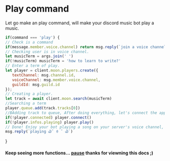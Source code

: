 # Play command
Let go make an play command, will make your discord music bot play a music.
```js
if(command === 'play') {
// Check is a command
if(message.member.voice.channel) return msg.reply(`join a voice channel!`)
// Checking user is in voice channel.
let musicTerm = args.join(' ')
if(!musicTerm) musicTerm = 'how to learn to write?'
// Enter a term of play.
let player = client.moon.players.create({
   textChannel: msg.channel.id,
   voiceChannel: msg.member.voice.channel,
   guildId: msg.guild.id
});
// Creating a player.
let track = await client.moon.search(musicTerm)
//Searching a term
player.queue.add(track.tracks[0])
//BAdding track to queue, After doing everything, let's connect the application to the voice channel and make it play the music.
if(!player.connected) player.connect()
if(!player.infos.playing) player.play()
// Done! Enjoy your bot playing a song on your server's voice channel, if bugs or errors please report. 
msg.reply(`playing Ꮚ˘ ꈊ ˘ Ꮚ`)
```
}



#### Keep seeing more functions... [pause](https://github.com/1Lucas1apk/moonlink.js/edit/master/docs/pause.md) thanks for viewning this docs ;)
